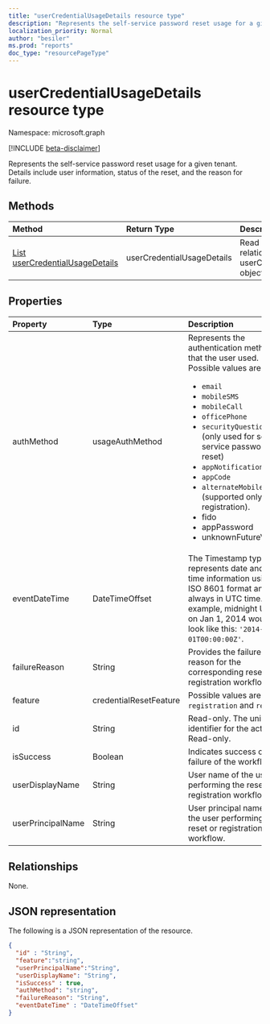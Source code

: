 ```yaml
---
title: "userCredentialUsageDetails resource type"
description: "Represents the self-service password reset usage for a given tenant."
localization_priority: Normal
author: "besiler"
ms.prod: "reports"
doc_type: "resourcePageType"
---
```


# userCredentialUsageDetails resource type

Namespace: microsoft.graph

[!INCLUDE [beta-disclaimer](../../includes/beta-disclaimer.md)]

Represents the self-service password reset usage for a given tenant. Details include user information, status of the reset, and the reason for failure.

## Methods

| Method       | Return Type | Description |
|:-------------|:------------|:------------|
| [List userCredentialUsageDetails](../api/reportroot-list-usercredentialusagedetails.md) | userCredentialUsageDetails | Read properties and relationships of a userCredentialUsageDetails object. |

## Properties

| Property     | Type        | Description |
|:-------------|:------------|:------------|
| authMethod | usageAuthMethod | Represents the authentication method that the user used. Possible values are:<ul><li>`email`</li><li> `mobileSMS`</li><li> `mobileCall`</li><li>`officePhone`</li><li>`securityQuestion` (only used for self-service password reset)</li><li>`appNotification`</li><li>`appCode`</li><li>`alternateMobileCall` (supported only in registration).</li><li>fido</li><li>appPassword</li><li>unknownFutureValue</li></ul> |
| eventDateTime | DateTimeOffset | The Timestamp type represents date and time information using ISO 8601 format and is always in UTC time. For example, midnight UTC on Jan 1, 2014 would look like this: `'2014-01-01T00:00:00Z'`. |
| failureReason | String | Provides the failure reason for the corresponding reset or registration workflow. |
| feature | credentialResetFeature | Possible values are: `registration` and `reset`. |
| id | String | Read-only. The unique identifier for the activity. Read-only.|
| isSuccess | Boolean | Indicates success or failure of the workflow. |
| userDisplayName | String | User name of the user performing the reset or registration workflow. |
| userPrincipalName | String | User principal name of the user performing the reset or registration workflow. |

## Relationships

None.

## JSON representation

The following is a JSON representation of the resource.

<!-- {
  "blockType": "resource",
  "optionalProperties": [

  ],
  "@odata.type": "microsoft.graph.userCredentialUsageDetails",
  "baseType": "",
  "keyProperty": "id"
}-->

```json
{
  "id" : "String",
  "feature":"string",
  "userPrincipalName":"String",
  "userDisplayName": "String",
  "isSuccess" : true,
  "authMethod": "string",
  "failureReason": "String",
  "eventDateTime" : "DateTimeOffset"
}
```

<!-- uuid: 16cd6b66-4b1a-43a1-adaf-3a886856ed98
2019-02-04 14:57:30 UTC -->
<!-- {
  "type": "#page.annotation",
  "description": "userCredentialUsageDetails resource",
  "keywords": "",
  "section": "documentation",
  "tocPath": ""
}-->

